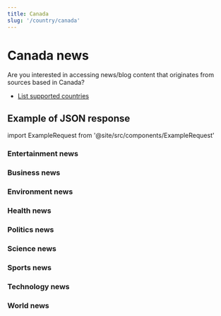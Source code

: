 ```yaml
---
title: Canada
slug: '/country/canada'
---
```


# Canada news

Are you interested in accessing news/blog content that originates from sources based in Canada?

- [List supported countries](/get-articles/countries)

## Example of JSON response

import ExampleRequest from '@site/src/components/ExampleRequest'

### Entertainment news
<ExampleRequest url="https://api.apitube.io/v1/news/articles?limit=2&category=news/Arts_and_Entertainment&country=ca"></ExampleRequest>

### Business news
<ExampleRequest url="https://api.apitube.io/v1/news/articles?limit=2&category=news/Business&country=ca"></ExampleRequest>

### Environment news
<ExampleRequest url="https://api.apitube.io/v1/news/articles?limit=2&category=news/Environment&country=ca"></ExampleRequest>

### Health news
<ExampleRequest url="https://api.apitube.io/v1/news/articles?limit=2&category=news/Health&country=ca"></ExampleRequest>

### Politics news
<ExampleRequest url="https://api.apitube.io/v1/news/articles?limit=2&category=news/Politics&country=ca"></ExampleRequest>

### Science news
<ExampleRequest url="https://api.apitube.io/v1/news/articles?limit=2&category=news/Science&country=ca"></ExampleRequest>

### Sports news
<ExampleRequest url="https://api.apitube.io/v1/news/articles?limit=2&category=news/Sports&country=ca"></ExampleRequest>

### Technology news
<ExampleRequest url="https://api.apitube.io/v1/news/articles?limit=2&category=news/Technology&country=ca"></ExampleRequest>

### World news
<ExampleRequest url="https://api.apitube.io/v1/news/articles?limit=2&category=news/World&country=ca"></ExampleRequest>
